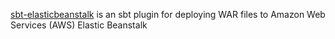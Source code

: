 [sbt-elasticbeanstalk][1] is an sbt plugin for deploying WAR files to Amazon Web Services (AWS) Elastic Beanstalk

  [1]: https://github.com/sqs/sbt-elasticbeanstalk
